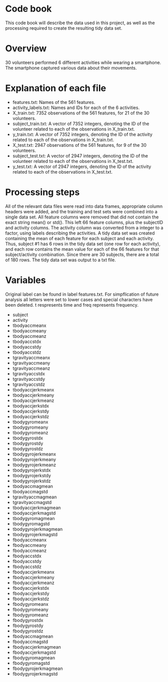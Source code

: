 # Code book


This code book will describe the data used in this project, as well as the processing required to create the resulting tidy data set.

# Overview
30 volunteers performed 6 different activities while wearing a smartphone. The smartphone captured various data about their movements.

# Explanation of each file

* features.txt: Names of the 561 features.
* activity_labels.txt: Names and IDs for each of the 6 activities.
* X_train.txt: 7352 observations of the 561 features, for 21 of the 30 volunteers.
* subject_train.txt: A vector of 7352 integers, denoting the ID of the volunteer related to each of the observations in X_train.txt.
* y_train.txt: A vector of 7352 integers, denoting the ID of the activity related to each of the observations in X_train.txt.
* X_test.txt: 2947 observations of the 561 features, for 9 of the 30 volunteers.
* subject_test.txt: A vector of 2947 integers, denoting the ID of the volunteer related to each of the observations in X_test.txt.
* y_test.txt: A vector of 2947 integers, denoting the ID of the activity related to each of the observations in X_test.txt.

# Processing steps

All of the relevant data files were read into data frames, appropriate column headers were added, and the training and test sets were combined into a single data set.
All feature columns were removed that did not contain the exact string mean() or std(). This left 66 feature columns, plus the subjectID and activity columns.
The activity column was converted from a integer to a factor, using labels describing the activities.
A tidy data set was created containing the mean of each feature for each subject and each activity. 
Thus, subject #1 has 6 rows in the tidy data set (one row for each activity), and each row contains the mean value for each of the 66 features for that subject/activity combination. 
Since there are 30 subjects, there are a total of 180 rows.
The tidy data set was output to a txt file.

# Variables

Original label can be found in label features.txt. For simpflication of future analysis all letters were set to lower cases and special characters have been deleted. 
t respresents time and freq represents frequency.


* subject 
* activity 
* tbodyaccmeanx 
* tbodyaccmeany 
* tbodyaccmeanz 
* tbodyaccstdx 
* tbodyaccstdy 
* tbodyaccstdz 
* tgravityaccmeanx 
* tgravityaccmeany 
* tgravityaccmeanz 
* tgravityaccstdx 
* tgravityaccstdy 
* tgravityaccstdz 
* tbodyaccjerkmeanx 
* tbodyaccjerkmeany 
* tbodyaccjerkmeanz 
* tbodyaccjerkstdx 
* tbodyaccjerkstdy 
* tbodyaccjerkstdz 
* tbodygyromeanx 
* tbodygyromeany 
* tbodygyromeanz 
* tbodygyrostdx 
* tbodygyrostdy 
* tbodygyrostdz 
* tbodygyrojerkmeanx 
* tbodygyrojerkmeany 
* tbodygyrojerkmeanz 
* tbodygyrojerkstdx 
* tbodygyrojerkstdy 
* tbodygyrojerkstdz 
* tbodyaccmagmean 
* tbodyaccmagstd 
* tgravityaccmagmean 
* tgravityaccmagstd 
* tbodyaccjerkmagmean 
* tbodyaccjerkmagstd 
* tbodygyromagmean 
* tbodygyromagstd 
* tbodygyrojerkmagmean 
* tbodygyrojerkmagstd 
* fbodyaccmeanx 
* fbodyaccmeany 
* fbodyaccmeanz 
* fbodyaccstdx 
* fbodyaccstdy 
* fbodyaccstdz 
* fbodyaccjerkmeanx 
* fbodyaccjerkmeany 
* fbodyaccjerkmeanz 
* fbodyaccjerkstdx 
* fbodyaccjerkstdy 
* fbodyaccjerkstdz 
* fbodygyromeanx  
* fbodygyromeany 
* fbodygyromeanz 
* fbodygyrostdx 
* fbodygyrostdy 
* fbodygyrostdz 
* fbodyaccmagmean 
* fbodyaccmagstd 
* fbodyaccjerkmagmean 
* fbodyaccjerkmagstd 
* fbodygyromagmean 
* fbodygyromagstd 
* fbodygyrojerkmagmean 
* fbodygyrojerkmagstd

